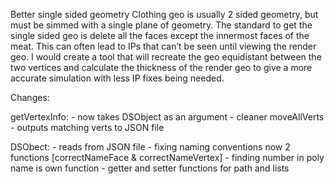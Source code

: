 Better single sided geometry
Clothing geo is usually 2 sided geometry, but must be simmed with a single plane of geometry. The standard to get the single sided geo is delete all the faces except the innermost faces of the meat. This can often lead to IPs that can’t be seen until viewing the render geo. I would create a tool that will recreate the geo equidistant between the two vertices and calculate the thickness of the render geo to give a more accurate simulation with less IP fixes being needed. 


Changes:

getVertexInfo:
    - now takes DSObject as an argument
    - cleaner moveAllVerts
    - outputs matching verts to JSON file
    
    

DSObect:
    - reads from JSON file
    - fixing naming conventions now 2 functions [correctNameFace & correctNameVertex]
    - finding number in poly name is own function
    - getter and setter functions for path and lists